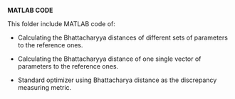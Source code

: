 **MATLAB CODE**

This folder include MATLAB code of:

* Calculating the Bhattacharyya distances of different sets of parameters to the reference ones.

* Calculating the Bhattacharyya distance of one single vector of parameters to the reference ones.

* Standard optimizer using Bhattacharya distance as the discrepancy measuring metric. 


